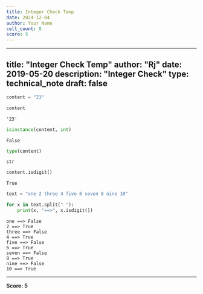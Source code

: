 ```yaml
---
title: Integer Check Temp
date: 2024-12-04
author: Your Name
cell_count: 8
score: 5
---
```


---
title: "Integer Check Temp"
author: "Rj"
date: 2019-05-20
description: "Integer Check"
type: technical_note
draft: false
---

```python
content = "23"
```


```python
content
```




    '23'




```python
isinstance(content, int)
```




    False




```python
type(content)
```




    str




```python
content.isdigit()
```




    True




```python
text = "one 2 three 4 five 6 seven 8 nine 10"
```


```python
for x in text.split(" "):
    print(x, "==>", x.isdigit())
```

    one ==> False
    2 ==> True
    three ==> False
    4 ==> True
    five ==> False
    6 ==> True
    seven ==> False
    8 ==> True
    nine ==> False
    10 ==> True



---
**Score: 5**